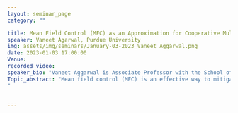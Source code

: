 ```yaml
---
layout: seminar_page
category: ""

title: Mean Field Control (MFC) as an Approximation for Cooperative Multi Agent Reinforcement Learning (MARL)
speaker: Vaneet Agarwal, Purdue University
img: assets/img/seminars/January-03-2023_Vaneet Aggarwal.png
date: 2023-01-03 17:00:00 
Venue: 
recorded_video: 
speaker_bio: "Vaneet Aggarwal is Associate Professor with the School of Industrial Engineering and the School of Electrical and Computer Engineering, at Purdue University since Jan 2015. He was with AT&T Labs - Research (also called AT&T Shannon Labs), and worked in the Artificial Intelligence and Communications Research Group, Wireless Network Technology Research Group, and Service Quality Management Research Group at certain times during 2010-2014. He did his Ph.D. from the Electrical Engineering Department at Princeton. He did his undergraduate in Electrical Engineering at Indian Institute of Technology Kanpur, India. His research interests are Machine Learning, Networking, and Quantum Computing."
Topic_abstract: "Mean field control (MFC) is an effective way to mitigate the curse of dimensionality of cooperative multi-agent reinforcement learning (MARL) problems. In this work, we will show that MFC is indeed a good approximation to MARL in variety of setups, including heterogenous agents, non-uniform interaction, and in the presence of constraints. Further, the approach of MFC allows for decentralized execution, which will also be discussed.
"


---
```


